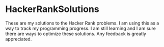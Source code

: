 # HackerRankSolutions
These are my solutions to the Hacker Rank problems.
I am using this as a way to track my programming progress.
I am still learning and I am sure there are ways to optimize these solutions.
Any feedback is greatly appreciated.